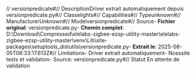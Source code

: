 // versionpredicate#// DescriptionDriver extrait automatiquement depuis versionpredicate.py#// Classelights#// Capabilities#// Typeunknown#// ManufacturerUnknown#// Modelversionpredicate#// Source- **Fichier original**: versionpredicate.py- **Chemin complet**: D:\Download\Compressed\elelabs-zigbee-ezsp-utility-master\elelabs-zigbee-ezsp-utility-master\venv\Lib\site-packages\setuptools\_distutils\versionpredicate.py- **Extrait le**: 2025-08-05T08:33:17.613Z#// Limitations- Driver extrait automatiquement- Ncessite tests et validation- Source: versionpredicate.py#// Statut En attente de validation